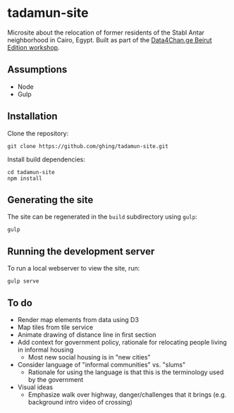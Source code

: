 tadamun-site
============

Microsite about the relocation of former residents of the  Stabl Antar neighborhood in Cairo, Egypt.  Built as part of the [Data4Chan.ge Beirut Edition workshop](http://data4chan.ge/).

Assumptions
-----------

* Node
* Gulp

Installation
------------

Clone the repository:

    git clone https://github.com/ghing/tadamun-site.git

Install build dependencies:

    cd tadamun-site
    npm install

Generating the site
-------------------

The site can be regenerated in the `build` subdirectory using `gulp`:

    gulp

Running the development server
------------------------------

To run a local webserver to view the site, run:

    gulp serve

To do
-----

* Render map elements from data using D3
* Map tiles from tile service
* Animate drawing of distance line in first section
* Add context for government policy, rationale for relocating people living in informal housing
  * Most new social housing is in "new cities"
* Consider language of "informal communities" vs. "slums"
  * Rationale for using the language is that this is the terminology used by the government
* Visual ideas
  * Emphasize walk over highway, danger/challenges that it brings (e.g. background intro video of crossing)

